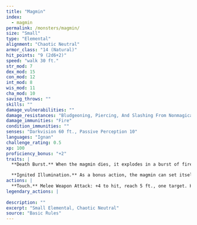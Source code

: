 ```yaml
---
title: "Magmin"
index:
  - magmin
permalink: /monsters/magmin/
size: "Small"
type: "Elemental"
alignment: "Chaotic Neutral"
armor_class: "14 (Natural)"
hit_points: "9 (2d6+2)"
speed: "walk 30 ft."
str_mod: 7
dex_mod: 15
con_mod: 12
int_mod: 8
wis_mod: 11
cha_mod: 10
saving_throws: ""
skills: ""
damage_vulnerabilities: ""
damage_resistances: "Bludgeoning, Piercing, And Slashing From Nonmagical Weapons"
damage_immunities: "Fire"
condition_immunities: ""
senses: "Darkvision 60 ft., Passive Perception 10"
languages: "Ignan"
challenge_rating: 0.5
xp: 100
proficiency_bonus: "+2"
traits: |
  **Death Burst.** When the magmin dies, it explodes in a burst of fire and magma. Each creature within 10 ft. of it must make a DC 11 Dexterity saving throw, taking 7 (2d6) fire damage on a failed save, or half as much damage on a successful one. Flammable objects that aren't being worn or carried in that area are ignited.

  **Ignited Illumination.** As a bonus action, the magmin can set itself ablaze or extinguish its flames. While ablaze, the magmin sheds bright light in a 10-foot radius and dim light for an additional 10 ft.
actions: |
  **Touch.** Melee Weapon Attack: +4 to hit, reach 5 ft., one target. Hit: 7 (2d6) fire damage. If the target is a creature or a flammable object, it ignites. Until a target takes an action to douse the fire, the target takes 3 (1d6) fire damage at the end of each of its turns.  
legendary_actions: |
  
description: ""
excerpt: "Small Elemental, Chaotic Neutral"
source: "Basic Rules"
---
```

